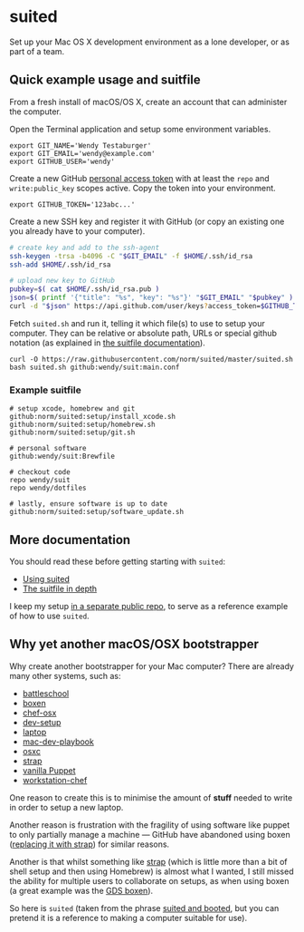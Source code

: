 suited
======

Set up your Mac OS X development environment as a lone developer, or as
part of a team.

## Quick example usage and suitfile

From a fresh install of macOS/OS X, create an account that can administer
the computer.

Open the Terminal application and setup some environment variables.

    export GIT_NAME='Wendy Testaburger'
    export GIT_EMAIL='wendy@example.com'
    export GITHUB_USER='wendy'

Create a new GitHub [personal access token][token] with at least the `repo`
and `write:public_key` scopes active. Copy the token into your environment.

    export GITHUB_TOKEN='123abc...'

Create a new SSH key and register it with GitHub (or copy an existing one
you already have to your computer).

```bash
# create key and add to the ssh-agent
ssh-keygen -trsa -b4096 -C "$GIT_EMAIL" -f $HOME/.ssh/id_rsa
ssh-add $HOME/.ssh/id_rsa

# upload new key to GitHub
pubkey=$( cat $HOME/.ssh/id_rsa.pub )
json=$( printf '{"title": "%s", "key": "%s"}' "$GIT_EMAIL" "$pubkey" )
curl -d "$json" https://api.github.com/user/keys?access_token=$GITHUB_TOKEN
```

Fetch `suited.sh` and run it, telling it which file(s) to use to setup
your computer. They can be relative or absolute path, URLs or special 
github notation (as explained in [the suitfile documentation][sfd]).

    curl -O https://raw.githubusercontent.com/norm/suited/master/suited.sh
    bash suited.sh github:wendy/suit:main.conf


[token]: https://github.com/settings/tokens
[sfd]: documentation/suitfile.markdown##relative-and-absolute-paths-and-urls


### Example suitfile

    # setup xcode, homebrew and git
    github:norm/suited:setup/install_xcode.sh
    github:norm/suited:setup/homebrew.sh
    github:norm/suited:setup/git.sh

    # personal software
    github:wendy/suit:Brewfile

    # checkout code
    repo wendy/suit
    repo wendy/dotfiles

    # lastly, ensure software is up to date
    github:norm/suited:setup/software_update.sh


## More documentation

You should read these before getting starting with `suited`:

  * [Using suited](documentation/usage.markdown)
  * [The suitfile in depth](documentation/suitfile.markdown)

I keep my setup [in a separate public repo](https://github.com/norm/suit/),
to serve as a reference example of how to use `suited`.


## Why yet another macOS/OSX bootstrapper

Why create another bootstrapper for your Mac computer? There are already
many other systems, such as:

  * [battleschool](https://github.com/spencergibb/battleschool)
  * [boxen](https://github.com/boxen/our-boxen)
  * [chef-osx](http://chef-osx.github.io)
  * [dev-setup](https://github.com/donnemartin/dev-setup)
  * [laptop](https://github.com/thoughtbot/laptop)
  * [mac-dev-playbook](https://github.com/geerlingguy/mac-dev-playbook)
  * [osxc](https://osxc.github.io)
  * [strap][strap]
  * [vanilla Puppet](http://blog.tfnico.com/2016/03/replacing-boxen-with-vanilla-puppet-for.html)
  * [workstation-chef](https://github.com/jtimberman/workstation-chef-repo)

One reason to create this is to minimise the amount of **stuff** needed
to write in order to setup a new laptop.

Another reason is frustration with the fragility of using software like
puppet to only partially manage a machine — GitHub have abandoned using
boxen ([replacing it with strap][blog-strap]) for similar reasons.

Another is that whilst something like [strap][strap] (which is little more
than a bit of shell setup and then using Homebrew) is almost what I wanted,
I still missed the ability for multiple users to collaborate on setups,
as when using boxen (a great example was the [GDS boxen][gds-boxen]).

So here is `suited` (taken from the phrase [suited and booted][sb], but you
can pretend it is a reference to making a computer suitable for use).

[blog-strap]: http://mikemcquaid.com/2016/06/15/replacing-boxen/
[gds-boxen]: https://github.com/alphagov/gds-boxen
[sb]: https://en.wiktionary.org/wiki/suited_and_booted
[strap]: https://github.com/mikemcquaid/strap

